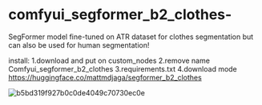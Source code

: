 # comfyui_segformer_b2_clothes-
SegFormer model fine-tuned on ATR dataset for clothes segmentation but can also be used for human segmentation!

install:
1.download and put on custom_nodes 
2.remove name Comfyui_segformer_b2_clothes
3.requirements.txt
4.download mode https://huggingface.co/mattmdjaga/segformer_b2_clothes

![b5bd319f927b0c0de4049c70730ec0e](https://github.com/StartHua/Comfyui_segformer_b2_clothes/assets/22284244/28eb319a-189f-49d1-8a7c-0f76c1a49744)

